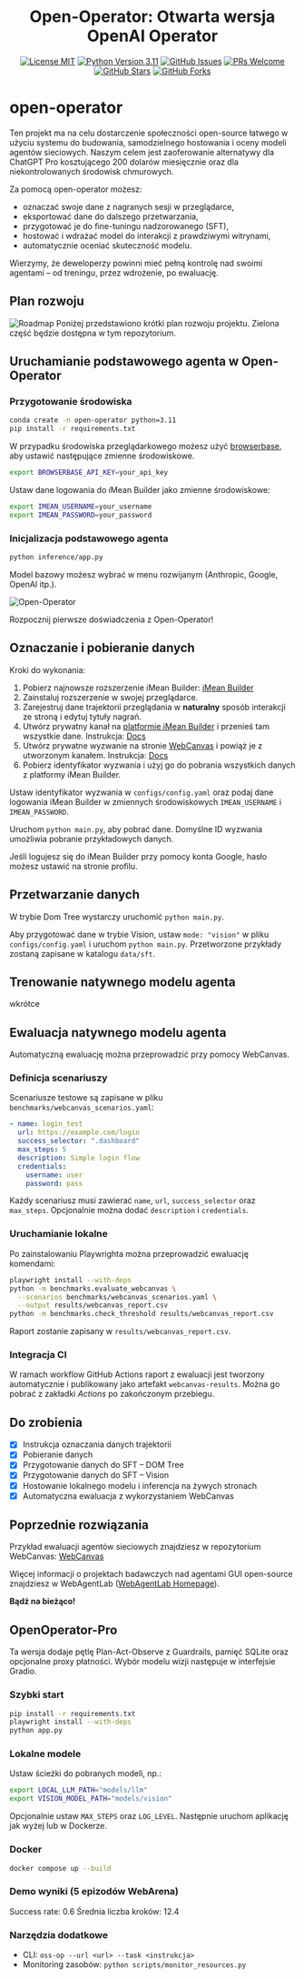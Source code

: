 <h1 align="center">Open-Operator: Otwarta wersja OpenAI Operator</h1>


<p align="center">
  <a href="https://github.com/iMeanAI/open-operator/blob/main/LICENSE"><img src="https://img.shields.io/badge/license-MIT-blue.svg" alt="License MIT"></a>
  <a href="https://www.python.org/downloads/release/python-3110/"><img src="https://img.shields.io/badge/python-3.11-blue.svg" alt="Python Version 3.11"></a>
  <a href="https://github.com/iMeanAI/open-operator/issues"><img src="https://img.shields.io/github/issues/iMeanAI/open-operator" alt="GitHub Issues"></a>
  <a href="https://github.com/iMeanAI/open-operator/pulls"><img src="https://img.shields.io/badge/PRs-welcome-brightgreen.svg" alt="PRs Welcome"></a>
  <a href="https://github.com/iMeanAI/open-operator/stargazers"><img src="https://img.shields.io/github/stars/iMeanAI/open-operator" alt="GitHub Stars"></a>
  <a href="https://github.com/iMeanAI/open-operator/network/members"><img src="https://img.shields.io/github/forks/iMeanAI/open-operator" alt="GitHub Forks"></a>

</p>

# open-operator

Ten projekt ma na celu dostarczenie społeczności open-source łatwego w użyciu systemu do budowania, samodzielnego hostowania i oceny modeli agentów sieciowych. Naszym celem jest zaoferowanie alternatywy dla ChatGPT Pro kosztującego 200 dolarów miesięcznie oraz dla niekontrolowanych środowisk chmurowych.

Za pomocą open-operator możesz:
- oznaczać swoje dane z nagranych sesji w przeglądarce,
- eksportować dane do dalszego przetwarzania,
- przygotować je do fine-tuningu nadzorowanego (SFT),
- hostować i wdrażać model do interakcji z prawdziwymi witrynami,
- automatycznie oceniać skuteczność modelu.

Wierzymy, że deweloperzy powinni mieć pełną kontrolę nad swoimi agentami – od treningu, przez wdrożenie, po ewaluację.

## Plan rozwoju
![Roadmap](src/roadmap.png)
Poniżej przedstawiono krótki plan rozwoju projektu. Zielona część będzie dostępna w tym repozytorium.

## Uruchamianie podstawowego agenta w Open-Operator
### Przygotowanie środowiska
```bash
conda create -n open-operator python=3.11
pip install -r requirements.txt
```

W przypadku środowiska przeglądarkowego możesz użyć [browserbase](https://www.browserbase.com/), aby ustawić następujące zmienne środowiskowe.

```bash
export BROWSERBASE_API_KEY=your_api_key
```

Ustaw dane logowania do iMean Builder jako zmienne środowiskowe:

```bash
export IMEAN_USERNAME=your_username
export IMEAN_PASSWORD=your_password
```


### Inicjalizacja podstawowego agenta
```bash
python inference/app.py
```
Model bazowy możesz wybrać w menu rozwijanym (Anthropic, Google, OpenAI itp.).

![Open-Operator](src/ui.png)

Rozpocznij pierwsze doświadczenia z Open-Operator!

## Oznaczanie i pobieranie danych
Kroki do wykonania:
1. Pobierz najnowsze rozszerzenie iMean Builder: [iMean Builder](https://drive.google.com/file/d/1BpLOQ9M41rdc6VYY-1Aes1lhzo5-LdiH/view?usp=sharing)
2. Zainstaluj rozszerzenie w swojej przeglądarce.
3. Zarejestruj dane trajektorii przeglądania w **naturalny** sposób interakcji ze stroną i edytuj tytuły nagrań.
4. Utwórz prywatny kanał na [platformie iMean Builder](https://www.imean.ai/builder) i przenieś tam wszystkie dane. Instrukcja: [Docs](https://webcanvas.gitbook.io/webcanvas-docs/3.-evaluation)
5. Utwórz prywatne wyzwanie na stronie [WebCanvas](https://www.imean.ai/web-canvas) i powiąż je z utworzonym kanałem. Instrukcja: [Docs](https://webcanvas.gitbook.io/webcanvas-docs/3.-evaluation)
6. Pobierz identyfikator wyzwania i użyj go do pobrania wszystkich danych z platformy iMean Builder.

Ustaw identyfikator wyzwania w `configs/config.yaml` oraz podaj dane logowania iMean Builder w zmiennych środowiskowych `IMEAN_USERNAME` i `IMEAN_PASSWORD`.

Uruchom `python main.py`, aby pobrać dane. Domyślne ID wyzwania umożliwia pobranie przykładowych danych.

Jeśli logujesz się do iMean Builder przy pomocy konta Google, hasło możesz ustawić na stronie profilu.


## Przetwarzanie danych

W trybie Dom Tree wystarczy uruchomić `python main.py`.

Aby przygotować dane w trybie Vision, ustaw `mode: "vision"` w pliku
`configs/config.yaml` i uruchom `python main.py`. Przetworzone przykłady zostaną
zapisane w katalogu `data/sft`.


## Trenowanie natywnego modelu agenta
wkrótce

## Ewaluacja natywnego modelu agenta
Automatyczną ewaluację można przeprowadzić przy pomocy WebCanvas.

### Definicja scenariuszy
Scenariusze testowe są zapisane w pliku `benchmarks/webcanvas_scenarios.yaml`:

```yaml
- name: login_test
  url: https://example.com/login
  success_selector: ".dashboard"
  max_steps: 5
  description: Simple login flow
  credentials:
    username: user
    password: pass
```

Każdy scenariusz musi zawierać `name`, `url`, `success_selector` oraz `max_steps`.
Opcjonalnie można dodać `description` i `credentials`.

### Uruchamianie lokalne
Po zainstalowaniu Playwrighta można przeprowadzić ewaluację komendami:

```bash
playwright install --with-deps
python -m benchmarks.evaluate_webcanvas \
  --scenarios benchmarks/webcanvas_scenarios.yaml \
  --output results/webcanvas_report.csv
python -m benchmarks.check_threshold results/webcanvas_report.csv
```

Raport zostanie zapisany w `results/webcanvas_report.csv`.

### Integracja CI
W ramach workflow GitHub Actions raport z ewaluacji jest tworzony
automatycznie i publikowany jako artefakt `webcanvas-results`.
Można go pobrać z zakładki *Actions* po zakończonym przebiegu.

## Do zrobienia
- [x] Instrukcja oznaczania danych trajektorii
- [x] Pobieranie danych
- [x] Przygotowanie danych do SFT – DOM Tree
- [x] Przygotowanie danych do SFT – Vision
- [x] Hostowanie lokalnego modelu i inferencja na żywych stronach
- [x] Automatyczna ewaluacja z wykorzystaniem WebCanvas

## Poprzednie rozwiązania
Przykład ewaluacji agentów sieciowych znajdziesz w repozytorium WebCanvas: [WebCanvas](https://github.com/iMeanAI/WebCanvas)

Więcej informacji o projektach badawczych nad agentami GUI open-source znajdziesz w WebAgentLab ([WebAgentLab Homepage](https://webagentlab.notion.site/homepage)).

**Bądź na bieżąco!**

## OpenOperator-Pro
Ta wersja dodaje pętlę Plan-Act-Observe z Guardrails, pamięć SQLite oraz opcjonalne proxy płatności. Wybór modelu wizji następuje w interfejsie Gradio.

### Szybki start
```bash
pip install -r requirements.txt
playwright install --with-deps
python app.py
```

### Lokalne modele
Ustaw ścieżki do pobranych modeli, np.:
```bash
export LOCAL_LLM_PATH="models/llm"
export VISION_MODEL_PATH="models/vision"
```
Opcjonalnie ustaw `MAX_STEPS` oraz `LOG_LEVEL`. Następnie uruchom aplikację jak wyżej lub w Dockerze.

### Docker
```bash
docker compose up --build

```
### Demo wyniki (5 epizodów WebArena)
Success rate: 0.6
Średnia liczba kroków: 12.4

### Narzędzia dodatkowe
- CLI: `oss-op --url <url> --task <instrukcja>`
- Monitoring zasobów: `python scripts/monitor_resources.py`

